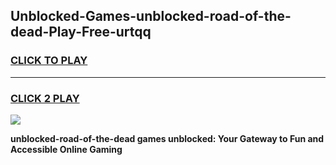 
## Unblocked-Games-unblocked-road-of-the-dead-Play-Free-urtqq
<h3>
<a href="https://premium76.site?title=unblocked-road-of-the-dead&ref=23A">CLICK TO PLAY</a></h3>
<hr>

<h3>
<a href="https://premium76.site?title=unblocked-road-of-the-dead&ref=23A">CLICK 2 PLAY</a>
  
</h3>

<a href="https://premium76.site?title=unblocked-road-of-the-dead&ref=23A"><img src="https://clearcache.store/games.png"></a>


**unblocked-road-of-the-dead games unblocked: Your Gateway to Fun and Accessible Online Gaming**
